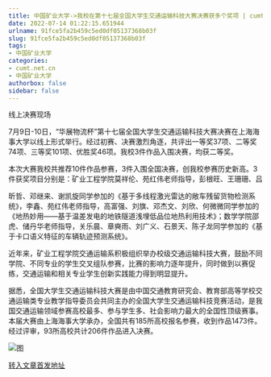 ```yaml
---
title: 中国矿业大学->我校在第十七届全国大学生交通运输科技大赛决赛获多个奖项 | cumt.net.cn
date: 2022-07-14 01:22:15.651944
urlname: 91fce5fa2b459c5ed0df05137368b03f
slug: 91fce5fa2b459c5ed0df05137368b03f
tags: 
- 中国矿业大学
categories:
- cumt.net.cn
- 中国矿业大学
authorbox: false
sidebar: false
---
```

  

线上决赛现场  

7月9日-10日，“华展物流杯”第十七届全国大学生交通运输科技大赛决赛在上海海事大学以线上形式举行。经过初赛、决赛激烈角逐，共评出一等奖37项、二等奖74项、三等奖101项、优胜奖46项。我校3件作品入围决赛，均获二等奖。

本次大赛我校共推荐10件作品参赛，3件入围全国决赛，创我校参赛历史新高。3件获奖项目分别是：矿业工程学院莫祥伦、苑红伟老师指导，彭根旺、王珊珊、吕
<!--more-->
昕哲、邓继来、谢凯旋同学参加的《基于多线程激光雷达的敞车残留货物检测系统》，李鑫、苑红伟老师指导，高富强、刘旗、邓杰文、刘欣、何微微同学参加的《地热妙用——基于温差发电的地铁隧道浅埋低品位地热利用技术》；数学学院邵虎、储丹华老师指导，关乐晨、章奭雨、刘广义、石景天、陈子龙同学参加的《基于卡口语义特征的车辆轨迹预测系统》。

近年来，矿业工程学院交通运输系积极组织举办校级交通运输科技大赛，鼓励不同学院、不同专业的学生交叉组队参赛，比赛的影响力逐年提升，同时做到以赛促练，交通运输和相关专业学生创新实践能力得到明显提升。

据悉，全国大学生交通运输科技大赛是由中国交通教育研究会、教育部高等学校交通运输类专业教学指导委员会共同主办的全国大学生交通运输科技竞赛活动，是我国交通运输领域参赛高校最多、参与学生多、社会影响力最大的全国性顶级赛事。本届大赛由上海海事大学承办，全国共有185所高校报名参赛，收到作品1473件。经过评审，93所高校共计206件作品进入决赛。

![图](http://xwzx.cumt.edu.cn/_upload/article/images/a4/9b/03a1576f414aa1dd71e17813fd5e/efb59f7e-fe62-4a19-9cf9-d076313c9ac2.jpg)

[转入文章首发地址](http://xwzx.cumt.edu.cn/92/8d/c523a627341/page.htm)